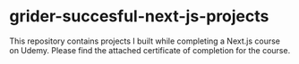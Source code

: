 # grider-succesful-next-js-projects
This repository contains projects I built while completing a Next.js course on Udemy. Please find the attached certificate of completion for the course.
